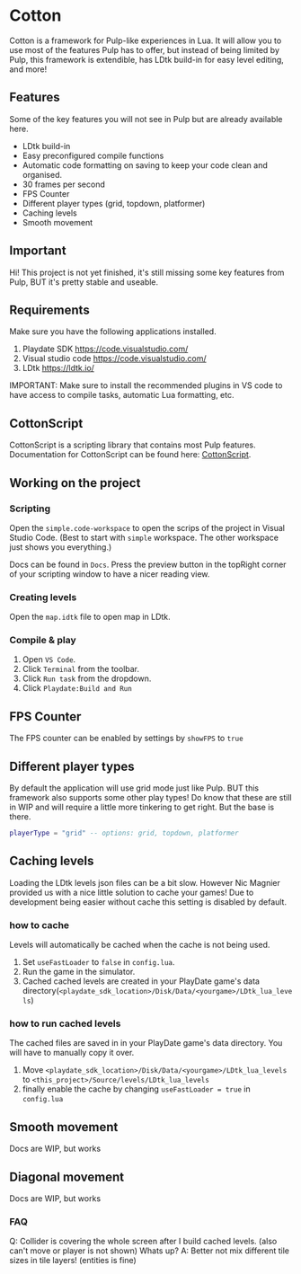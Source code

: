 # Cotton

Cotton is a framework for Pulp-like experiences in Lua. It will allow you to use most of the features Pulp has to offer, but instead of being limited by Pulp, this framework is extendible, has LDtk build-in for easy level editing, and more!

## Features

Some of the key features you will not see in Pulp but are already available here.

* LDtk build-in
* Easy preconfigured compile functions
* Automatic code formatting on saving to keep your code clean and organised.
* 30 frames per second
* FPS Counter
* Different player types (grid, topdown, platformer)
* Caching levels
* Smooth movement

## Important

Hi! This project is not yet finished, it's still missing some key features from Pulp, BUT it's pretty stable and useable.

## Requirements

Make sure you have the following applications installed.

1. Playdate SDK https://code.visualstudio.com/
2. Visual studio code https://code.visualstudio.com/
3. LDtk https://ldtk.io/

IMPORTANT: Make sure to install the recommended plugins in VS code to have access to compile tasks, automatic Lua formatting, etc.

## CottonScript

CottonScript is a scripting library that contains most Pulp features.
Documentation for CottonScript can be found here: [CottonScript](https://github.com/unbelievableflavour/Cotton/blob/master/Docs/CottonScript.md).

## Working on the project

### Scripting

Open the `simple.code-workspace` to open the scrips of the project in Visual Studio Code.
(Best to start with `simple` workspace. The other workspace just shows you everything.)

Docs can be found in `Docs`. Press the preview button in the topRight corner of your scripting window to have a nicer reading view.

### Creating levels

Open the `map.idtk` file to open map in LDtk.

### Compile & play

1. Open `VS Code`.
1. Click `Terminal` from the toolbar.
1. Click `Run task` from the dropdown.
1. Click `Playdate:Build and Run`

## FPS Counter

The FPS counter can be enabled by settings by `showFPS` to `true`

## Different player types

By default the application will use grid mode just like Pulp. BUT this framework also supports some other play types! Do know that these are still in WIP and will require a little more tinkering to get right. But the base is there.

```lua
playerType = "grid" -- options: grid, topdown, platformer
```

## Caching levels

Loading the LDtk levels json files can be a bit slow. However Nic Magnier provided us with a nice little solution to cache your games!
Due to development being easier without cache this setting is disabled by default.

### how to cache

Levels will automatically be cached when the cache is not being used. 

1. Set `useFastLoader` to `false` in `config.lua`.
2. Run the game in the simulator.
3. Cached cached levels are created in your PlayDate game's data directory(`<playdate_sdk_location>/Disk/Data/<yourgame>/LDtk_lua_levels`)

### how to run cached levels

The cached files are saved in in your PlayDate game's data directory. You will have to manually copy it over.

1. Move `<playdate_sdk_location>/Disk/Data/<yourgame>/LDtk_lua_levels` to `<this_project>/Source/levels/LDtk_lua_levels`
2. finally enable the cache by changing `useFastLoader = true` in `config.lua`

## Smooth movement

Docs are WIP, but works

## Diagonal movement

Docs are WIP, but works

### FAQ

Q: Collider is covering the whole screen after I build cached levels. (also can't move or player is not shown) Whats up?
A: Better not mix different tile sizes in tile layers! (entities is fine)
